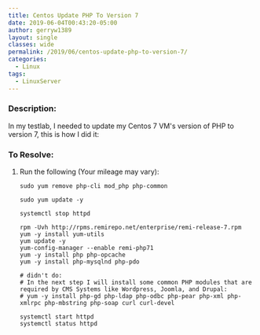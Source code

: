 ```yaml
---
title: Centos Update PHP To Version 7
date: 2019-06-04T00:43:20-05:00
author: gerryw1389
layout: single
classes: wide
permalink: /2019/06/centos-update-php-to-version-7/
categories:
  - Linux
tags:
  - LinuxServer
---
```

<!--more-->

### Description:

In my testlab, I needed to update my Centos 7 VM's version of PHP to version 7, this is how I did it:

### To Resolve:

1. Run the following (Your mileage may vary):

   ```shell
   sudo yum remove php-cli mod_php php-common

   sudo yum update -y

   systemctl stop httpd

   rpm -Uvh http://rpms.remirepo.net/enterprise/remi-release-7.rpm
   yum -y install yum-utils
   yum update -y
   yum-config-manager --enable remi-php71
   yum -y install php php-opcache
   yum -y install php-mysqlnd php-pdo

   # didn't do:
   # In the next step I will install some common PHP modules that are required by CMS Systems like Wordpress, Joomla, and Drupal:
   # yum -y install php-gd php-ldap php-odbc php-pear php-xml php-xmlrpc php-mbstring php-soap curl curl-devel

   systemctl start httpd
   systemctl status httpd
   ```

